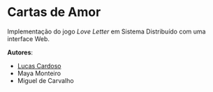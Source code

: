 # Cartas de Amor

Implementação do jogo *Love Letter* em Sistema Distribuído com uma interface 
Web.

**Autores**:
- [Lucas Cardoso](cardoso42.github.io/)
- Maya Monteiro
- Miguel de Carvalho
